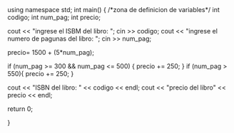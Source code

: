 <iostream>
using namespace std;
int main()
{
/*zona de definicion de variables*/
int codigo;
int num_pag;
int precio;

cout << "ingrese el ISBM del libro: ";
cin >> codigo;
cout << "ingrese el numero de pagunas del libro: ";
cin >> num_pag;

precio= 1500 + (5*num_pag);

  if (num_pag >= 300 && num_pag <= 500) {
    precio += 250;
  }
  if (num_pag > 550){
    precio += 250;
  }

  cout << "ISBN del libro: " << codigo << endl;
  cout << "precio del libro" << precio << endl;

return 0;

}

